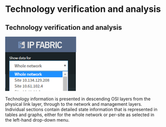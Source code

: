 # Technology verification and analysis

## Technology verification and analysis

<img src="attachments/79036476/81985548.png" loading="lazy" data-image-src="attachments/79036476/81985548.png" data-unresolved-comment-count="0" data-linked-resource-id="81985548" data-linked-resource-version="1" data-linked-resource-type="attachment" data-linked-resource-default-alias="image27.png" data-base-url="https://ipfabric.atlassian.net/wiki" data-linked-resource-content-type="image/png" data-linked-resource-container-id="79036476" data-linked-resource-container-version="15" data-media-id="ead84c5c-9bc4-4929-9dad-9e1dc822a2dc" data-media-type="file" />

Technology information is presented in descending OSI layers from the
physical link layer, through to the network and management layers.
Individual sections contain detailed state information that is
represented in tables and graphs, either for the whole network or
per-site as selected in the left-hand drop-down menu.
